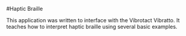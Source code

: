 #Haptic Braille

This application was written to interface with the Vibrotact Vibratto. It teaches how to interpret haptic braille using several basic examples.


